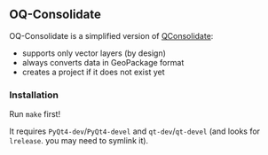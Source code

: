## OQ-Consolidate

OQ-Consolidate is a simplified version of [QConsolidate](https://github.com/alexbruy/qconsolidate):

- supports only vector layers (by design)
- always converts data in GeoPackage format
- creates a project if it does not exist yet

### Installation

Run `make` first!

It requires `PyQt4-dev`/`PyQt4-devel` and `qt-dev`/`qt-devel` (and looks for `lrelease`. you may need to symlink it).
